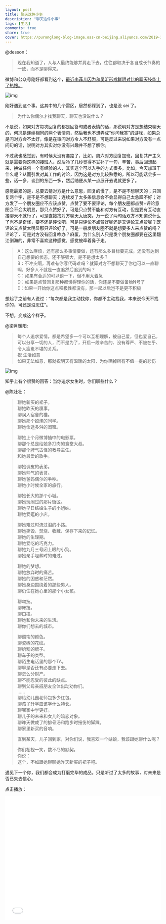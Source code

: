```yaml
---
layout: post
title: 聊天这件小事
description: "聊天这件小事"
tags: [生活]
comments: true
share: true
cover: https://puronglong-blog-image.oss-cn-beijing.aliyuncs.com/2019-12-08-134557.jpg
---
```


@desson：

> 现在我知道了，人与人最终能够并肩走下去，往往都取决于各自成长节奏的一致，而不是聊得来。

<!-- more -->

微博和公众号刚好都看到这个，[最近李菲儿因为和吴昕形成鲜明对比的聊天技能上了热搜。](https://mp.weixin.qq.com/s/vo7E3l5vtgDRybi6qvpSYA)

![img](https://puronglong-blog-image.oss-cn-beijing.aliyuncs.com/2018-09-10-170906.png)

刚好遇到这个事。这其中的几个雷区，居然都踩到了，也是没 sei 了。

> 为什么你偶尔才找我聊天，聊天也没说什么？

不是说，如果对方每次回复的都是回答句或者表情的话，那说明对方是想结束聊天的，何况是连续相同的两个表情包，然后我也不想弄成“你问我答”的游戏，如果总是问对方会不太好，像是在审问对方令人不舒服，可是反过来说如果对方没有一点问句的话，说明对方其实对你没有兴趣并不想了解你。

不过我也感觉到，有时候太没有套路了，比如，周六对方回复加班，回复共产主义就是需要你这样的接班人，然后冷了几秒觉得不妥补了一句，辛苦，事后回想起来，换做任何一个有经验的人，其实这个可以入手的方式很多，比如，今天加班干什么呢？从而引发对其工作的讨论，因为这是对方比较熟悉的，所以可能话会多一些，话一多，谈到的东西一多，然后随便从某一点展开去说就更多了。

感觉最累的是，总要去猜对方是什么意思，回复的慢了，是不是不想聊天的；只回复两个字，是不是不想聊天；连续发了太多条信息会不会显得自己太急躁不好；对方发了一个朋友圈应不应该点赞，点赞了要不要评论，每个朋友圈都点赞+评论意图会不会太明显，那只点赞好了，可是只点赞不能和对方有互动，但是要有互动直接聊天不就行了，可是直接找对方聊天太唐突，万一说了两句话双方不知道说什么了岂不是奇怪，要不还是评论吧，可是只评论不点赞好呢还是又评论又点赞呢？既评论又点赞太明显那只评论好了，可是一般发朋友圈不就是想要多人来点赞的吗？评论了，可是对方没有回复咋办？麻蛋，为什么别人只是发个朋友圈都要在这里翻江倒海的，非常不喜欢这种感觉，感觉被牵着鼻子走。

> A：这么麻烦，还有那么多事情要做，还有那么多目标要完成，还没有达到自己想要的状态，还不够强大，是不是想太多？<br/>
> B：不冲突啊，再难有你写代码难吗？就算对方不想聊天了你也可以一直聊啊，好多人不就是一直追然后追到的吗？<br/>
> C：如果有合适的可以谈一下，但不用太着急<br/>
> D：如果是点赞回复那种都懒得理你的话，你还是不要做备胎N号了<br/>
> E：如果一开始你这点积极性都没有，那一起以后岂不是更不积极<br/>

想起了之前有人说过：“每次都是我主动找你，你都不主动找我，本来说今天不找你的，可还是没忍住”。
			
不想，变成这个样子。

@柒月暖阳:

> 每个人追求爱情，都是希望多一个可以互相理解，被自己爱，但也爱自己，可以分享一切的人，而不是为了，开启一段辛苦的、没有尊严、不被在乎、令人疲惫不堪的关系。<br/>
> 祝 生活如意<br/>
> 如果无法如意，那就祝明天有温暖的太阳，为你晒掉所有不值一提的悲伤

![img](https://puronglong-blog-image.oss-cn-beijing.aliyuncs.com/2018-09-10-IMG_1873.JPG)

知乎上有个很赞的回答：当你追求女生时，你们聊些什么？

@陈壮壮：

> 聊她新买的裙子。<br/>
> 聊她昨天的糗事。<br/>
> 聊误入宿舍的猫。<br/>
> 聊她那个娘炮的同学。<br/>
> 聊她命途多舛的闺蜜。<br/>
>
> 聊她上个月微博抽中的电影票。<br/>
> 聊那个总是给她多打肉的食堂大叔。<br/>
> 聊那个脾气古怪的教导主任。<br/>
> 和她最爱的歌手。<br/>
>
> 聊她调皮的表弟。<br/>
> 聊她帅气的表哥。<br/>
> 聊她爸妈偶尔的争吵。<br/>
> 聊她小时候全家的旅行。<br/>
>
> 聊她长大的那个小城。<br/>
> 聊她玩闹过的那片街区。<br/>
> 聊她早日结婚生子的小姐妹。<br/>
> 聊她爱逛的小店。<br/>
>
> 聊她难过时流过泪的小路。<br/>
> 聊她撕毁、焚烧、收藏、保存下来的记忆。<br/>
> 聊她的生理期。<br/>
> 聊她爱吃的巧克力。<br/>
> 聊她九月三号闭上眼的小狗。<br/>
> 聊她亲手埋葬时的难过。<br/>
>
> 聊她的梦想。<br/>
> 聊她放弃时的痛苦。<br/>
> 聊她的困惑和茫然。<br/>
> 聊她身边围绕着的那些男人。<br/>
> 聊仍住在她心里的那个小女孩。<br/>
>
> 聊吻技。<br/>
> 聊床技。<br/>
> 聊口技。<br/>
> 聊她和你未来的生活。<br/>
> 聊你们想去的城市。<br/>
>
> 聊窗帘的颜色。<br/>
> 聊瓷砖的花纹。<br/>
> 聊奶粉的牌子。<br/>
> 聊车子的类型。<br/>
> 聊陌生电话里的那个TA。<br/>
> 聊聊是否还有必要走下去。<br/>
> 聊怎么分财产。<br/>
> 聊不能忍受的彼此的缺点。<br/>
> 聊到父母亲戚朋友全体出动劝你们。<br/>
> ……<br/>
> 聊给幼儿园老师包多少红包。<br/>
> 聊孩子升学应该学什么特长。<br/>
> 聊哪家中学更好。<br/>
> 聊儿子的未来和女儿的暗恋对象。<br/>
> 聊昨天做咸了的排骨汤和跑步时扭伤的脚踝。<br/>
> 聊家里新买的音响。<br/>
>
> 直到某天，儿子回到家，对你们说，我喜欢一个姑娘，我该跟她聊什么呢？
>
> 你们相视一笑，数不尽的默契。<br/>
> 你说：<br/>
> 这个，不如跟她聊聊她昨天新买的裙子吧。


遇见下一个你，我们都会成为打磨完毕的成品。只是听过了太多的故事，对未来是否已失去信心。

点击播放：

<iframe src="//player.bilibili.com/player.html?aid=670000570&bvid=BV1Ya4y1L7EB&cid=409839387&page=1" scrolling="no" border="0" width="100%" height="400" frameborder="no" framespacing="0" allowfullscreen="true"> </iframe>
